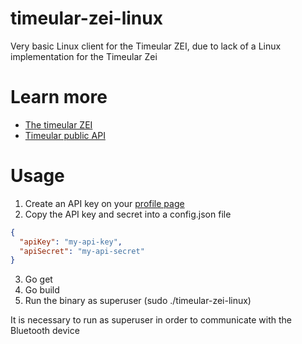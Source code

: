 # timeular-zei-linux
Very basic Linux client for the Timeular ZEI, due to lack of a Linux implementation for the Timeular Zei

# Learn more
 - [The timeular ZEI](https://timeular.com/product/zei/)
 - [Timeular public API](http://developers.timeular.com/public-api/)

# Usage

1. Create an API key on your [profile page](https://profile.timeular.com)
2. Copy the API key and secret into a config.json file
```json
{
  "apiKey": "my-api-key",
  "apiSecret": "my-api-secret"
}
```
3. Go get
4. Go build
5. Run the binary as superuser (sudo ./timeular-zei-linux)

It is necessary to run as superuser in order to communicate with the Bluetooth device